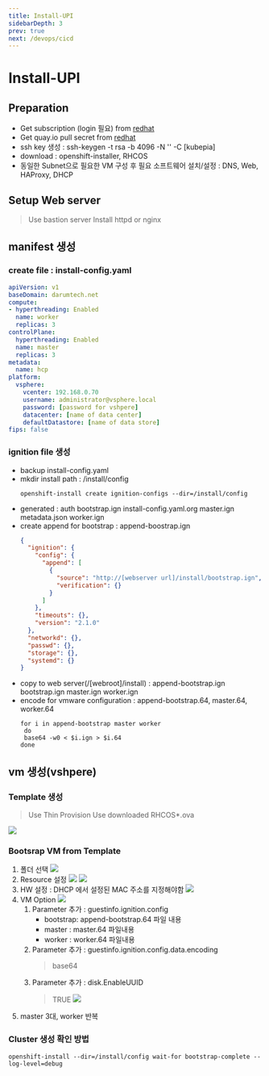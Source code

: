 ```yaml
---
title: Install-UPI
sidebarDepth: 3
prev: true
next: /devops/cicd
---
```


# Install-UPI

## Preparation

- Get subscription (login 필요) from [redhat](https://cloud.redhat.com/openshift/install/vsphere/user-provisioned)
- Get quay.io pull secret from [redhat](https://cloud.redhat.com/openshift/install/vsphere/user-provisioned)
- ssh key 생성 : ssh-keygen -t rsa -b 4096 -N '' -C [kubepia]
- download : openshift-installer, RHCOS
- 동일한 Subnet으로 필요한 VM 구성 후 필요 소프트웨어 설치/설정 : DNS, Web, HAProxy, DHCP
  
## Setup Web server
> Use bastion server
> Install httpd or nginx

## manifest 생성

### create file : install-config.yaml
``` yml
apiVersion: v1
baseDomain: darumtech.net
compute:
- hyperthreading: Enabled
  name: worker
  replicas: 3
controlPlane:
  hyperthreading: Enabled
  name: master
  replicas: 3
metadata:
  name: hcp
platform:
  vsphere:
    vcenter: 192.168.0.70
    username: administrator@vsphere.local
    password: [password for vshpere]
    datacenter: [name of data center]
    defaultDatastore: [name of data store]
fips: false
```

### ignition file 생성

- backup install-config.yaml
- mkdir install path : /install/config
  ``` shell
  openshift-install create ignition-configs --dir=/install/config
  ```
- generated : auth  bootstrap.ign  install-config.yaml.org  master.ign  metadata.json  worker.ign
- create append for bootstrap : append-boostrap.ign
  ``` json
  {
    "ignition": {
      "config": {
        "append": [
          {
            "source": "http://[webserver url]/install/bootstrap.ign",
            "verification": {}
          }
        ]
      },
      "timeouts": {},
      "version": "2.1.0"
    },
    "networkd": {},
    "passwd": {},
    "storage": {},
    "systemd": {}
  }
  ```
- copy to web server(/[webroot]/install) : append-bootstrap.ign  bootstrap.ign  master.ign  worker.ign
- encode for vmware configuration : append-bootstrap.64, master.64, worker.64
  ``` shell
  for i in append-bootstrap master worker
   do
   base64 -w0 < $i.ign > $i.64
  done
  ```
## vm 생성(vshpere)

### Template 생성

> Use Thin Provision
> Use downloaded RHCOS*.ova

![](./img/2020-04-01-16-21-53.png)

### Bootsrap VM from Template

1. 폴더 선택
  ![](./img/2020-04-01-16-25-01.png)
2. Resource 설정
  ![](./img/2020-04-01-16-25-44.png)
  ![](./img/2020-04-01-16-26-48.png)
3. HW 설정 : DHCP 에서 설정된 MAC 주소를 지정해야함
   ![](./img/2020-04-01-16-28-29.png)
4. VM Option
   ![](./img/2020-04-01-16-29-21.png)
   1. Parameter 추가 : guestinfo.ignition.config
      - bootstrap: append-bootstrap.64 파일 내용
      - master : master.64 파일내용
      - worker : worker.64 파일내용
   2. Parameter 추가 : guestinfo.ignition.config.data.encoding
      > base64
   3. Parameter 추가 : disk.EnableUUID
      > TRUE
   ![](./img/2020-04-01-16-31-22.png)
5. master 3대, worker 반복

### Cluster 생성 확인 방법

``` shell
openshift-install --dir=/install/config wait-for bootstrap-complete --log-level=debug
```